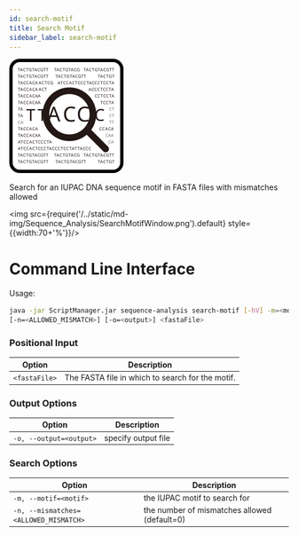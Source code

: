 ```yaml
---
id: search-motif
title: Search Motif
sidebar_label: search-motif
---
```


![search-motif](/../static/icons/Sequence_Analysis/SearchMotif_square.svg)

Search for an IUPAC DNA sequence motif in FASTA files with mismatches allowed

<img src={require('/../static/md-img/Sequence_Analysis/SearchMotifWindow.png').default} style={{width:70+'%'}}/>

# Command Line Interface

Usage:
```bash
java -jar ScriptManager.jar sequence-analysis search-motif [-hV] -m=<motif>
[-n=<ALLOWED_MISMATCH>] [-o=<output>] <fastaFile>
```

### Positional Input
| Option | Description |
| ------ | ----------- |
|      `<fastaFile>`       |  The FASTA file in which to search for the motif. |

### Output Options

| Option | Description |
| ------ | ----------- |
| `-o, --output=<output>` | specify output file |


### Search Options

| Option | Description |
| ------ | ----------- |
| `-m, --motif=<motif>` | the IUPAC motif to search for |
| `-n, --mismatches=<ALLOWED_MISMATCH>` | the number of mismatches allowed (default=0) |_


[fasta-format]:/docs/Guides/References/file-formats#fasta
